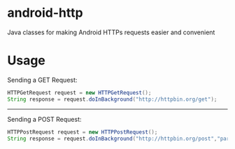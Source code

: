 # android-http
Java classes for making Android HTTPs requests easier and convenient


# Usage

Sending a GET Request:

````java
HTTPGetRequest request = new HTTPGetRequest();
String response = request.doInBackground("http://httpbin.org/get");
````
---

Sending a POST Request:

````java
HTTPPostRequest request = new HTTPPostRequest();
String response = request.doInBackground("http://httpbin.org/post","param1=value1&param2=value2");
````
